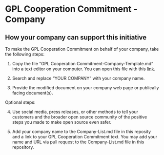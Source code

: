 # GPL Cooperation Commitment - Company
## How your company can support this initiative


To make the GPL Cooperation Commitment on behalf of your company, take the following steps:

1) Copy the file "GPL Cooperation Commitment-Company-Template.md” into a text editor on your computer. You can open this file with this [link](https://github.com/gplcc/gplcc/blob/3188f72d18b5f681128578d5b9be8b04fac458a4/Company/GPL%20Cooperation%20Commitment-Company-Template.md).

2) Search and replace “YOUR COMPANY” with your company name.

3) Provide the modified document on your company web page or publically facing document(s). 

Optional steps:

4) Use social media, press releases, or other methods to tell your customers and the broader open source community of the positive steps you made to make open source even safer. 

5) Add your company name to the Company-List.md file in this reposity and a link to your GPL Cooperation Commitment text. You may add your name and URL via pull request to the Company-List.md file in this repository. 

